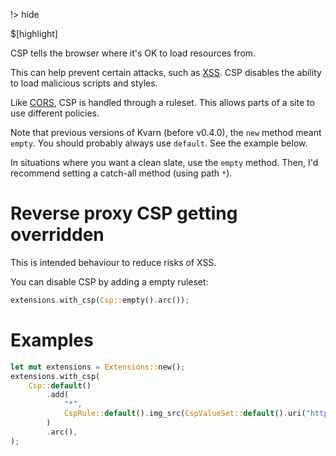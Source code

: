 !> hide

<head>
    <title>Content security policy | Kvarn</title>
    <meta name="permalinks" content="enabled"> <!-- part of JS on icelk.dev & kvarn.org, options: disabled|enabled|not-titles -->
    <meta name="description" content="Details on content security policy (CSP) in Kvarn.">
    $[highlight]
</head>

CSP tells the browser where it's OK to load resources from.

This can help prevent certain attacks, such as [XSS](https://en.wikipedia.org/wiki/Cross-site_scripting). CSP disables the ability to load malicious scripts and styles.

Like [CORS](cors.), CSP is handled through a ruleset. This allows parts of a site to use different policies.

Note that previous versions of Kvarn (before v0.4.0), the `new` method meant `empty`.
You should probably always use `default`.
See the example below.

In situations where you want a clean slate, use the `empty` method. Then, I'd recommend setting a catch-all method (using path `*`).

# Reverse proxy CSP getting overridden

This is intended behaviour to reduce risks of XSS.

You can disable CSP by adding a empty ruleset:

```rust
extensions.with_csp(Csp::empty().arc());
```

# Examples

```rust
let mut extensions = Extensions::new();
extensions.with_csp(
    Csp::default()
        .add(
            "*",
            CspRule::default().img_src(CspValueSet::default().uri("https://kvarn.org")),
        )
        .arc(),
);
```
